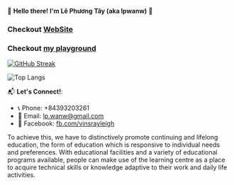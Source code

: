 🌟 **Hello there! I'm Lê Phương Tây (aka lpwanw)** 🌟

### Checkout [WebSite](https://tayne.tech/)
### Checkout [my playground](https://lpwanw.github.io/personal_project_fe/)

[![GitHub Streak](https://streak-stats.demolab.com?user=lpwanw&theme=dark&border_radius=8.4)](https://git.io/streak-stats)

![Top Langs](https://github-readme-stats.vercel.app/api/top-langs/?username=lpwanw&size_weight=0.5&count_weight=0.5)

📬 **Let's Connect!**:
- 📞 Phone: +84393203261
- 📧 Email: [lp.wanw@gmail.com](mailto:lp.wanw@gmail.com)
- 📘 Facebook: [fb.com/vinsrayleigh](https://fb.com/vinsrayleigh)


  
<!--START_SECTION:auto_commit-->
To achieve this, we have to distinctively promote continuing and lifelong education, the form of education which is responsive to individual needs and preferences. With educational facilities and a variety of educational programs available, people can make use of the learning centre as a place to acquire technical skills or knowledge adaptive to their work and daily life activities.
<!--END_SECTION:auto_commit-->
